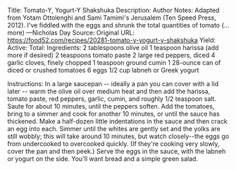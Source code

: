 Title: Tomato-Y, Yogurt-Y Shakshuka
Description: Author Notes: Adapted from Yotam Ottolenghi and Sami Tamimi's Jerusalem (Ten Speed Press, 2012). I've fiddled with the eggs and shrunk the total quantities of tomato (…more) —Nicholas Day
Source: 
Original URL: https://food52.com/recipes/20281-tomato-y-yogurt-y-shakshuka
Yield: 
Active: 
Total: 
Ingredients:
	2 tablespoons olive oil
	1 teaspoon harissa (add more if desired)
	2 teaspoons tomato paste
	2 large red peppers, diced
	4 garlic cloves, finely chopped
	1 teaspoon ground cumin
	1 28-ounce can of diced or crushed tomatoes
	6 eggs
	1/2 cup labneh or Greek yogurt

Instructions:
	In a large saucepan -- ideally a pan you can cover with a lid later -- warm the olive oil over medium heat and then add the harissa, tomato paste, red peppers, garlic, cumin, and roughly 1/2 teaspoon salt.
	Saute for about 10 minutes, until the peppers soften. Add the tomatoes, bring to a simmer and cook for another 10 minutes, or until the sauce has thickened. Make a half-dozen little indentations in the sauce and then crack an egg into each.
	Simmer until the whites are gently set and the yolks are still wobbly; this will take around 10 minutes, but watch closely--the eggs go from undercooked to overcooked quickly.
	(If they're cooking very slowly, cover the pan and then peek.) Serve the eggs in the sauce, with the labneh or yogurt on the side. You'll want bread and a simple green salad.

